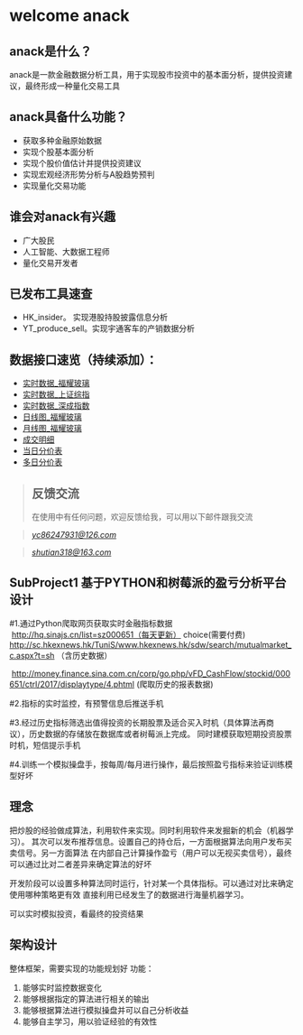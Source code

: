 # welcome anack

## anack是什么？
anack是一款金融数据分析工具，用于实现股市投资中的基本面分析，提供投资建议，最终形成一种量化交易工具

## anack具备什么功能？
* 获取多种金融原始数据
* 实现个股基本面分析
* 实现个股价值估计并提供投资建议
* 实现宏观经济形势分析与A股趋势预判
* 实现量化交易功能

## 谁会对anack有兴趣
* 广大股民
* 人工智能、大数据工程师
* 量化交易开发者


## 已发布工具速查
* HK_insider。  实现港股持股披露信息分析
* YT_produce_sell。实现宇通客车的产销数据分析
 
 
## 数据接口速览（持续添加）：
* [实时数据_福耀玻璃](http://hq.sinajs.cn/list=sh600660)
* [实时数据_上证综指](http://hq.sinajs.cn/list=s_sh000001)
* [实时数据_深成指数](http://hq.sinajs.cn/list=s_sz399001)
* [日线图_福耀玻璃](http://image.sinajs.cn/newchart/daily/n/sh600660.gif)
* [月线图_福耀玻璃](http://image.sinajs.cn/newchart/monthly/n/sh600660.gif)
* [成交明细](http://market.finance.sina.com.cn/downxls.php?date=2011-07-08&symbol=sh600660)
* [当日分价表](http://vip.stock.finance.sina.com.cn/quotes_service/view/cn_price.php?symbol=sh600660)
* [多日分价表](http://market.finance.sina.com.cn/pricehis.php?symbol=sh600660&startdate=2011-08-17&enddate=2011-08-19)


>## 反馈交流
>在使用中有任何问题，欢迎反馈给我，可以用以下邮件跟我交流

>*yc86247931@126.com*

>*shutian318@163.com*

## SubProject1 基于PYTHON和树莓派的盈亏分析平台设计


#1.通过Python爬取网页获取实时金融指标数据
  http://hq.sinajs.cn/list=sz000651（每天更新）
  choice(需要付费)
  http://sc.hkexnews.hk/TuniS/www.hkexnews.hk/sdw/search/mutualmarket_c.aspx?t=sh （含历史数据）
  
  http://money.finance.sina.com.cn/corp/go.php/vFD_CashFlow/stockid/000651/ctrl/2017/displaytype/4.phtml (爬取历史的报表数据)
  
#2.指标的实时监控，有预警信息后推送手机

#3.经过历史指标筛选出值得投资的长期股票及适合买入时机（具体算法再商议），历史数据的存储放在数据库或者树莓派上完成。
  同时建模获取短期投资股票时机，短信提示手机

#4.训练一个模拟操盘手，按每周/每月进行操作，最后按照盈亏指标来验证训练模型好坏


## 理念


把炒股的经验做成算法，利用软件来实现。同时利用软件来发掘新的机会（机器学习）。
其次可以发布推荐信息。设置自己的持仓后，一方面根据算法向用户发布买卖信号。另一方面算法
在内部自己计算操作盈亏（用户可以无视买卖信号），最终可以通过比对二者差异来确定算法的好坏

开发阶段可以设置多种算法同时运行，针对某一个具体指标。可以通过对比来确定使用哪种策略更有效
直接利用已经发生了的数据进行海量机器学习。

可以实时模拟投资，看最终的投资结果


## 架构设计


整体框架，需要实现的功能规划好
功能：
1. 能够实时监控数据变化
2. 能够根据指定的算法进行相关的输出
3. 能够根据算法进行模拟操盘并可以自己分析收益
4. 能够自主学习，用以验证经验的有效性
